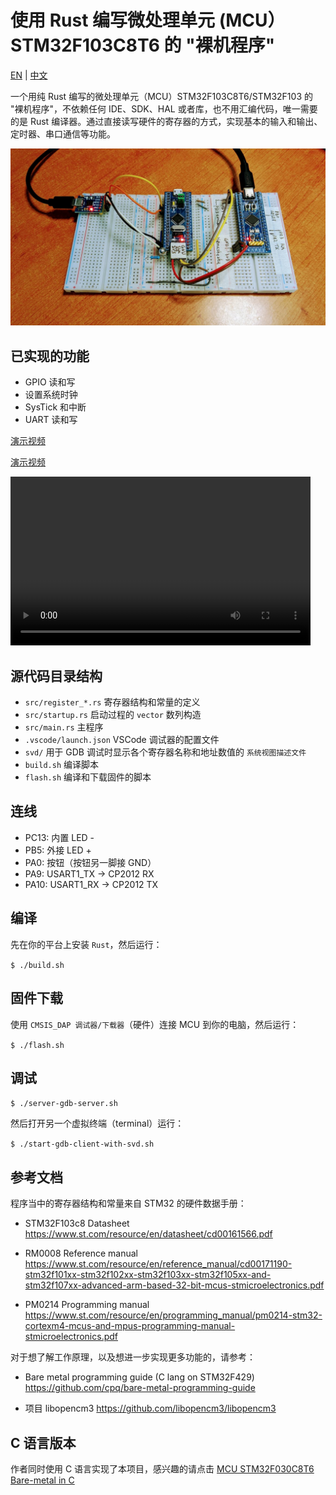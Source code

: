 # 使用 Rust 编写微处理单元 (MCU）STM32F103C8T6 的 "裸机程序"

[EN](README.md) | [中文](README.zh-Hans.md)

一个用纯 Rust 编写的微处理单元（MCU）STM32F103C8T6/STM32F103 的 "裸机程序"，不依赖任何 IDE、SDK、HAL 或者库，也不用汇编代码，唯一需要的是 Rust 编译器。通过直接读写硬件的寄存器的方式，实现基本的输入和输出、定时器、串口通信等功能。

![stm32f103 rust bare-metal](images/stm32f103-title-v2.jpg)

## 已实现的功能

- GPIO 读和写
- 设置系统时钟
- SysTick 和中断
- UART 读和写

[演示视频](https://user-images.githubusercontent.com/394223/206145763-c068ce9e-dcf1-4c87-a6ef-062fdc21162d.mp4)

[演示视频](images/stm32f103-v2.mp4)

<video width="480" height="270" controls>
  <source src="images/stm32f103-v2.mp4" type="video/mp4">
</video>

## 源代码目录结构

- `src/register_*.rs` 寄存器结构和常量的定义
- `src/startup.rs` 启动过程的 `vector` 数列构造
- `src/main.rs` 主程序
- `.vscode/launch.json` VSCode 调试器的配置文件
- `svd/` 用于 GDB 调试时显示各个寄存器名称和地址数值的 `系统视图描述文件`
- `build.sh` 编译脚本
- `flash.sh` 编译和下载固件的脚本

## 连线

- PC13: 内置 LED -
- PB5: 外接 LED +
- PA0: 按钮（按钮另一脚接 GND）
- PA9: USART1_TX -> CP2012 RX
- PA10: USART1_RX -> CP2012 TX

## 编译

先在你的平台上安装 `Rust`，然后运行：

`$ ./build.sh`

## 固件下载

使用 `CMSIS_DAP 调试器/下载器`（硬件）连接 MCU 到你的电脑，然后运行：

`$ ./flash.sh`

## 调试

`$ ./server-gdb-server.sh`

然后打开另一个虚拟终端（terminal）运行：

`$ ./start-gdb-client-with-svd.sh`

## 参考文档

程序当中的寄存器结构和常量来自 STM32 的硬件数据手册：

- STM32F103c8 Datasheet
  https://www.st.com/resource/en/datasheet/cd00161566.pdf

- RM0008 Reference manual
  https://www.st.com/resource/en/reference_manual/cd00171190-stm32f101xx-stm32f102xx-stm32f103xx-stm32f105xx-and-stm32f107xx-advanced-arm-based-32-bit-mcus-stmicroelectronics.pdf

- PM0214 Programming manual
  https://www.st.com/resource/en/programming_manual/pm0214-stm32-cortexm4-mcus-and-mpus-programming-manual-stmicroelectronics.pdf

对于想了解工作原理，以及想进一步实现更多功能的，请参考：

- Bare metal programming guide (C lang on STM32F429)
  https://github.com/cpq/bare-metal-programming-guide

- 项目 libopencm3
  https://github.com/libopencm3/libopencm3

## C 语言版本

作者同时使用 C 语言实现了本项目，感兴趣的请点击 [MCU STM32F030C8T6 Bare-metal in C](https://github.com/hemashushu/practice-mcu-bare-metal-stm32f030)
